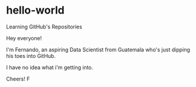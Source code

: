 # hello-world
Learning GitHub's Repositories

Hey everyone!

I'm Fernando, an aspiring Data Scientist from Guatemala who's just dipping his toes into GitHub.

I have no idea what i'm getting into.

Cheers!
F
